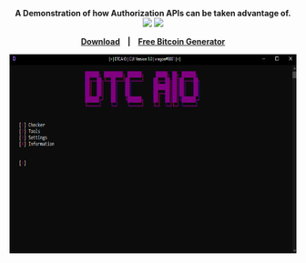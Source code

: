 <p align=center>
  <span><strong>A Demonstration of how Authorization APIs can be taken advantage of.</span>
  <br>
  <a target="_blank" href="LICENSE" title="License: MIT"><img src="https://img.shields.io/badge/License-MIT-purple.svg"></a>
  <a target="_blank" href="VERSION" title="Version: 2.1"><img src="https://img.shields.io/badge/Version-2.1-purple.svg"></a>
</p>

<p align="center">
  <a href="https://github.com/yair-k/DTC/releases/latest">Download</a>
  &nbsp;&nbsp;&nbsp;|&nbsp;&nbsp;&nbsp;
  <a href="https://www.youtube.com/watch?v=iik25wqIuFo1">Free Bitcoin Generator</a>
</p>

<p align="center">
<a href="">
<img src="./images/demo.png" width="600" height="350"/>
</a>
</p>
<p align="center">
</p>
